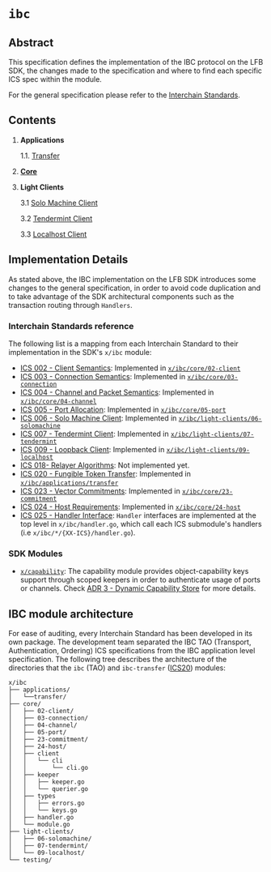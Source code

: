 <!--
order: 0
title: IBC Overview
parent:
  title: "ibc"
-->

# `ibc`

## Abstract

This specification defines the implementation of the IBC protocol on the LFB SDK, the
changes made to the specification and where to find each specific ICS spec within
the module.

For the general specification please refer to the [Interchain Standards](https://github.com/cosmos/ics).

## Contents

1. **Applications**

    1.1. [Transfer](./../applications/transfer/spec/README.md)
2. **[Core](./../core/spec/README.md)**
3. **Light Clients**

    3.1 [Solo Machine Client](./../light-clients/06-solomachine/spec/README.md)

    3.2 [Tendermint Client](./../light-clients/07-tendermint/spec/README.md)

    3.3 [Localhost Client](./../light-clients/09-localhost/spec/README.md)

## Implementation Details

As stated above, the IBC implementation on the LFB SDK introduces some changes
to the general specification, in order to avoid code duplication and to take
advantage of the SDK architectural components such as the transaction routing
through `Handlers`.

### Interchain Standards reference

The following list is a mapping from each Interchain Standard to their implementation
in the SDK's `x/ibc` module:

* [ICS 002 - Client Semantics](https://github.com/cosmos/ibc/tree/master/spec/core/ics-002-client-semantics): Implemented in [`x/ibc/core/02-client`](github.com/line/lfb-sdk/tree/main/x/ibc/core/02-client)
* [ICS 003 - Connection Semantics](https://github.com/cosmos/ibc/tree/master/spec/core/ics-003-connection-semantics): Implemented in [`x/ibc/core/03-connection`](github.com/line/lfb-sdk/tree/main/x/ibc/core/03-connection)
* [ICS 004 - Channel and Packet Semantics](https://github.com/cosmos/ibc/tree/master/spec/core/ics-004-channel-and-packet-semantics): Implemented in [`x/ibc/core/04-channel`](github.com/line/lfb-sdk/tree/main/x/ibc/core/04-channel)
* [ICS 005 - Port Allocation](https://github.com/cosmos/ics/blob/master/spec/core/ics-005-port-allocation): Implemented in [`x/ibc/core/05-port`](github.com/line/lfb-sdk/tree/main/x/ibc/core/05-port)
* [ICS 006 - Solo Machine Client](https://github.com/cosmos/ics/blob/master/spec/client/ics-006-solo-machine-client): Implemented in [`x/ibc/light-clients/06-solomachine`](https://github.com/line/lfb-sdk/tree/main/x/ibc/light-clients/06-solomachine)
* [ICS 007 - Tendermint Client](https://github.com/cosmos/ics/blob/master/spec/client/ics-007-tendermint-client): Implemented in [`x/ibc/light-clients/07-tendermint`](https://github.com/line/lfb-sdk/tree/main/x/ibc/light-clients/07-tendermint)
* [ICS 009 - Loopback Client](https://github.com/cosmos/ibc/tree/master/spec/client/ics-009-loopback-client):  Implemented in [`x/ibc/light-clients/09-localhost`](https://github.com/line/lfb-sdk/tree/main/x/ibc/light-clients/09-localhost)
* [ICS 018- Relayer Algorithms](https://github.com/cosmos/ibc/tree/master/spec/relayer/ics-018-relayer-algorithms): Not implemented yet.
* [ICS 020 - Fungible Token Transfer](https://github.com/cosmos/ibc/tree/master/spec/app/ics-020-fungible-token-transfer): Implemented in [`x/ibc/applications/transfer`](https://github.com/line/lfb-sdk/tree/main/x/ibc/applications/transfer)
* [ICS 023 - Vector Commitments](https://github.com/cosmos/ibc/tree/master/spec/core/ics-023-vector-commitments): Implemented in [`x/ibc/core/23-commitment`](github.com/line/lfb-sdk/tree/main/x/ibc/core/23-commitment)
* [ICS 024 - Host Requirements](https://github.com/cosmos/ics/tree/master/spec/core/ics-024-host-requirements): Implemented in [`x/ibc/core/24-host`](github.com/line/lfb-sdk/tree/main/x/ibc/core/24-host)
* [ICS 025 - Handler Interface](https://github.com/cosmos/ics/tree/master/spec/core/ics-025-handler-interface): `Handler` interfaces are implemented at the top level in `x/ibc/handler.go`,
which call each ICS submodule's handlers (i.e `x/ibc/*/{XX-ICS}/handler.go`).

### SDK Modules

* [`x/capability`](https://github.com/line/lfb-sdk/tree/main/x/capability): The capability module provides object-capability keys support through scoped keepers in order to authenticate usage of ports or channels. Check [ADR 3 - Dynamic Capability Store](../../../docs/architecture/adr-003-dynamic-capability-store.md) for more details.

## IBC module architecture

For ease of auditing, every Interchain Standard has been developed in its own
package. The development team separated the IBC TAO (Transport, Authentication, Ordering) ICS specifications from the IBC application level
specification. The following tree describes the architecture of the directories that
the `ibc` (TAO) and `ibc-transfer` ([ICS20](https://github.com/cosmos/ics/tree/master/spec/ics-020-fungible-token-transfer)) modules:

```shell
x/ibc
├── applications/
│   └──transfer/
├── core/
│   ├── 02-client/
│   ├── 03-connection/
│   ├── 04-channel/
│   ├── 05-port/
│   ├── 23-commitment/
│   ├── 24-host/
│   ├── client
│   │   └── cli
│   │       └── cli.go
│   ├── keeper
│   │   ├── keeper.go
│   │   └── querier.go
│   ├── types
│   │   ├── errors.go
│   │   └── keys.go
│   ├── handler.go
│   └── module.go
├── light-clients/
│   ├── 06-solomachine/
│   ├── 07-tendermint/
│   └── 09-localhost/
└── testing/
```
